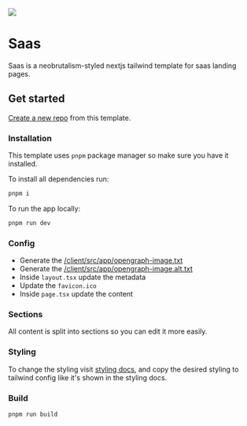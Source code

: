 <img src="public/preview.png" />

# Saas

Saas is a neobrutalism-styled nextjs tailwind template for saas landing pages.

## Get started

[Create a new repo](https://github.com/neobrutalism-templates/saas/generate) from this template.

### Installation

This template uses `pnpm` package manager so make sure you have it installed.

To install all dependencies run:

```bash
pnpm i
```

To run the app locally:

```bash
pnpm run dev
```

### Config

- Generate the [/client/src/app/opengraph-image.txt](/client/src/app/opengraph-image.txt)
- Generate the [/client/src/app/opengraph-image.alt.txt](/client/src/app/opengraph-image.alt.txt)
- Inside `layout.tsx` update the metadata
- Update the `favicon.ico`
- Inside `page.tsx` update the content

### Sections

All content is split into sections so you can edit it more easily.

### Styling

To change the styling visit [styling docs](https://neobrutalism-components.vercel.app/docs/styling), and copy the desired styling to tailwind config like it's shown in the styling docs.

### Build

```sh
pnpm run build
```